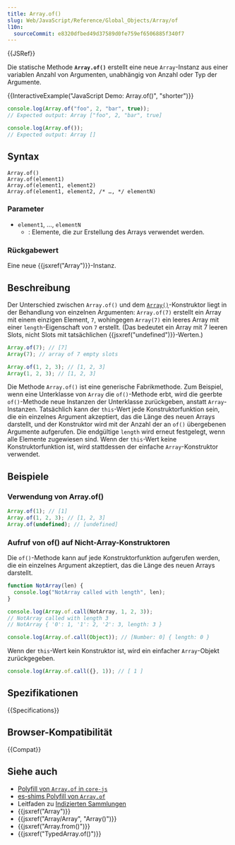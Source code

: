 ```yaml
---
title: Array.of()
slug: Web/JavaScript/Reference/Global_Objects/Array/of
l10n:
  sourceCommit: e8320dfbed49d37589d0fe759ef6506885f340f7
---
```


{{JSRef}}

Die statische Methode **`Array.of()`** erstellt eine neue `Array`-Instanz aus einer variablen Anzahl von Argumenten, unabhängig von Anzahl oder Typ der Argumente.

{{InteractiveExample("JavaScript Demo: Array.of()", "shorter")}}

```js interactive-example
console.log(Array.of("foo", 2, "bar", true));
// Expected output: Array ["foo", 2, "bar", true]

console.log(Array.of());
// Expected output: Array []
```

## Syntax

```js-nolint
Array.of()
Array.of(element1)
Array.of(element1, element2)
Array.of(element1, element2, /* …, */ elementN)
```

### Parameter

- `element1`, …, `elementN`
  - : Elemente, die zur Erstellung des Arrays verwendet werden.

### Rückgabewert

Eine neue {{jsxref("Array")}}-Instanz.

## Beschreibung

Der Unterschied zwischen `Array.of()` und dem [`Array()`](/de/docs/Web/JavaScript/Reference/Global_Objects/Array/Array)-Konstruktor liegt in der Behandlung von einzelnen Argumenten: `Array.of(7)` erstellt ein Array mit einem einzigen Element, `7`, wohingegen `Array(7)` ein leeres Array mit einer `length`-Eigenschaft von `7` erstellt. (Das bedeutet ein Array mit 7 leeren Slots, nicht Slots mit tatsächlichen {{jsxref("undefined")}}-Werten.)

```js
Array.of(7); // [7]
Array(7); // array of 7 empty slots

Array.of(1, 2, 3); // [1, 2, 3]
Array(1, 2, 3); // [1, 2, 3]
```

Die Methode `Array.of()` ist eine generische Fabrikmethode. Zum Beispiel, wenn eine Unterklasse von `Array` die `of()`-Methode erbt, wird die geerbte `of()`-Methode neue Instanzen der Unterklasse zurückgeben, anstatt `Array`-Instanzen. Tatsächlich kann der `this`-Wert jede Konstruktorfunktion sein, die ein einzelnes Argument akzeptiert, das die Länge des neuen Arrays darstellt, und der Konstruktor wird mit der Anzahl der an `of()` übergebenen Argumente aufgerufen. Die endgültige `length` wird erneut festgelegt, wenn alle Elemente zugewiesen sind. Wenn der `this`-Wert keine Konstruktorfunktion ist, wird stattdessen der einfache `Array`-Konstruktor verwendet.

## Beispiele

### Verwendung von Array.of()

```js
Array.of(1); // [1]
Array.of(1, 2, 3); // [1, 2, 3]
Array.of(undefined); // [undefined]
```

### Aufruf von of() auf Nicht-Array-Konstruktoren

Die `of()`-Methode kann auf jede Konstruktorfunktion aufgerufen werden, die ein einzelnes Argument akzeptiert, das die Länge des neuen Arrays darstellt.

```js
function NotArray(len) {
  console.log("NotArray called with length", len);
}

console.log(Array.of.call(NotArray, 1, 2, 3));
// NotArray called with length 3
// NotArray { '0': 1, '1': 2, '2': 3, length: 3 }

console.log(Array.of.call(Object)); // [Number: 0] { length: 0 }
```

Wenn der `this`-Wert kein Konstruktor ist, wird ein einfacher `Array`-Objekt zurückgegeben.

```js
console.log(Array.of.call({}, 1)); // [ 1 ]
```

## Spezifikationen

{{Specifications}}

## Browser-Kompatibilität

{{Compat}}

## Siehe auch

- [Polyfill von `Array.of` in `core-js`](https://github.com/zloirock/core-js#ecmascript-array)
- [es-shims Polyfill von `Array.of`](https://www.npmjs.com/package/array.of)
- Leitfaden zu [Indizierten Sammlungen](/de/docs/Web/JavaScript/Guide/Indexed_collections)
- {{jsxref("Array")}}
- {{jsxref("Array/Array", "Array()")}}
- {{jsxref("Array.from()")}}
- {{jsxref("TypedArray.of()")}}
